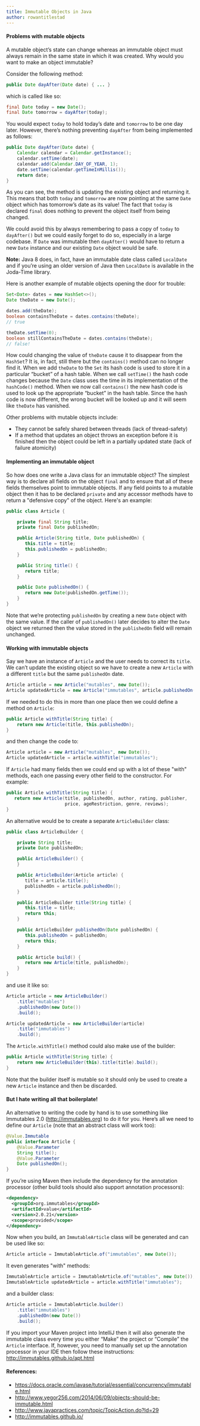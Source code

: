 ```yaml
---
title: Immutable Objects in Java
author: rowantitlestad
---
```


#### Problems with mutable objects

A mutable object’s state can change whereas an immutable object must always remain in the same state in which it was created. Why would you want to make an object immutable?
<!--more-->
Consider the following method:

~~~java
public Date dayAfter(Date date) { ... }
~~~

which is called like so:

~~~java
final Date today = new Date();
final Date tomorrow = dayAfter(today);
~~~

You would expect `today` to hold today’s date and `tomorrow` to be one day later. However, there’s nothing preventing `dayAfter` from being implemented as follows:

~~~java
public Date dayAfter(Date date) {
    Calendar calendar = Calendar.getInstance();
    calendar.setTime(date);
    calendar.add(Calendar.DAY_OF_YEAR, 1);
    date.setTime(calendar.getTimeInMillis());
    return date;
}
~~~

As you can see, the method is updating the existing object and returning it. This means that both `today` and `tomorrow` are now pointing at the same `Date` object which has tomorrow’s date as its value! The fact that `today` is declared `final` does nothing to prevent the object itself from being changed.

We could avoid this by always remembering to pass a copy of `today` to `dayAfter()` but we could easily forget to do so, especially in a large codebase. If `Date` was immutable then `dayAfter()` would have to return a new `Date` instance and our existing `Date` object would be safe.

**Note:** Java 8 does, in fact, have an immutable date class called `LocalDate` and if you’re using an older version of Java then `LocalDate` is available in the Joda-Time library.

Here is another example of mutable objects opening the door for trouble:

~~~java
Set<Date> dates = new HashSet<>();
Date theDate = new Date();

dates.add(theDate);
boolean containsTheDate = dates.contains(theDate);
// true

theDate.setTime(0);
boolean stillContainsTheDate = dates.contains(theDate);
// false!
~~~

How could changing the value of `theDate` cause it to disappear from the `HashSet`? It is, in fact, still there but the `contains()` method can no longer find it. When we add `theDate` to the `Set` its hash code is used to store it in a particular “bucket” of a hash table. When we call `setTime()` the hash code changes because the `Date` class uses the time in its implementation of the `hashCode()` method. When we now call `contains()` the new hash code is used to look up the appropriate “bucket” in the hash table. Since the hash code is now different, the wrong bucket will be looked up and it will seem like `theDate` has vanished.

Other problems with mutable objects include:
* They cannot be safely shared between threads (lack of thread-safety)
* If a method that updates an object throws an exception before it is finished then the object could be left in a partially updated state (lack of failure atomicity)

#### Implementing an immutable object

So how does one write a Java class for an immutable object? The simplest way is to declare all fields on the object `final` and to ensure that all of these fields themselves point to immutable objects. If any field points to a mutable object then it has to be declared `private` and any accessor methods have to return a "defensive copy" of the object. Here's an example:

~~~java
public class Article {

    private final String title;
    private final Date publishedOn;

    public Article(String title, Date publishedOn) {
       this.title = title;
       this.publishedOn = publishedOn;
    }

    public String title() {
       return title;
    }

    public Date publishedOn() {
       return new Date(publishedOn.getTime());
    }
}
~~~

Note that we’re protecting `publishedOn` by creating a new `Date` object with the same value. If the caller of `publishedOn()` later decides to alter the `Date` object we returned then the value stored in the `publishedOn` field will remain unchanged.

#### Working with immutable objects

Say we have an instance of `Article` and the user needs to correct its `title`. We can’t update the existing object so we have to create a new `Article` with a different `title` but the same `publishedOn` date.

~~~java
Article article = new Article("mutables", new Date());
Article updatedArticle = new Article("immutables", article.publishedOn());
~~~

If we needed to do this in more than one place then we could define a method on `Article`:

~~~java
public Article withTitle(String title) {
    return new Article(title, this.publishedOn);
}
~~~

and then change the code to:

~~~java
Article article = new Article("mutables", new Date());
Article updatedArticle = article.withTitle("immutables");
~~~

If `Article` had many fields then we could end up with a lot of these "with" methods, each one passing every other field to the constructor. For example:

~~~java
public Article withTitle(String title) {
   return new Article(title, publishedOn, author, rating, publisher,
                      price, ageRestriction, genre, reviews);
}
~~~

An alternative would be to create a separate `ArticleBuilder` class:

~~~java
public class ArticleBuilder {

    private String title;
    private Date publishedOn;

    public ArticleBuilder() {
    }

    public ArticleBuilder(Article article) {
       title = article.title();
       publishedOn = article.publishedOn();
    }

    public ArticleBuilder title(String title) {
       this.title = title;
       return this;
    }

    public ArticleBuilder publishedOn(Date publishedOn) {
       this.publishedOn = publishedOn;
       return this;
    }

    public Article build() {
       return new Article(title, publishedOn);
    }
}
~~~

and use it like so:

~~~java
Article article = new ArticleBuilder()
    .title("mutables")
    .publishedOn(new Date())
    .build();

Article updatedArticle = new ArticleBuilder(article)
    .title("immutables")
    .build();
~~~

The `Article.withTitle()` method could also make use of the builder:

~~~java
public Article withTitle(String title) {
    return new ArticleBuilder(this).title(title).build();
}
~~~

Note that the builder itself is mutable so it should only be used to create a new `Article` instance and then be discarded.

#### But I hate writing all that boilerplate!

An alternative to writing the code by hand is to use something like Immutables 2.0 (http://immutables.org) to do it for you. Here’s all we need to define our `Article` (note that an abstract class will work too):

~~~java
@Value.Immutable
public interface Article {
    @Value.Parameter
    String title();
    @Value.Parameter
    Date publishedOn();
}
~~~

If you’re using Maven then include the dependency for the annotation processor (other build tools should also support annotation processors):

~~~xml
<dependency>
  <groupId>org.immutables</groupId>
  <artifactId>value</artifactId>
  <version>2.0.21</version>
  <scope>provided</scope>
</dependency>
~~~

Now when you build, an `ImmutableArticle` class will be generated and can be used like so:

~~~java
Article article = ImmutableArticle.of("immutables", new Date());
~~~

It even generates "with" methods:

~~~java
ImmutableArticle article = ImmutableArticle.of("mutables", new Date());
ImmutableArticle updatedArticle = article.withTitle("immutables");
~~~

and a builder class:

~~~java
Article article = ImmutableArticle.builder()
    .title("immutables")
    .publishedOn(new Date())
    .build();
~~~

If you import your Maven project into IntelliJ then it will also generate the immutable class every time you either “Make” the project or “Compile” the `Article` interface. If, however, you need to manually set up the annotation processor in your IDE then follow these instructions: http://immutables.github.io/apt.html

#### References:
* https://docs.oracle.com/javase/tutorial/essential/concurrency/immutable.html
* http://www.yegor256.com/2014/06/09/objects-should-be-immutable.html
* http://www.javapractices.com/topic/TopicAction.do?Id=29
* http://immutables.github.io/
